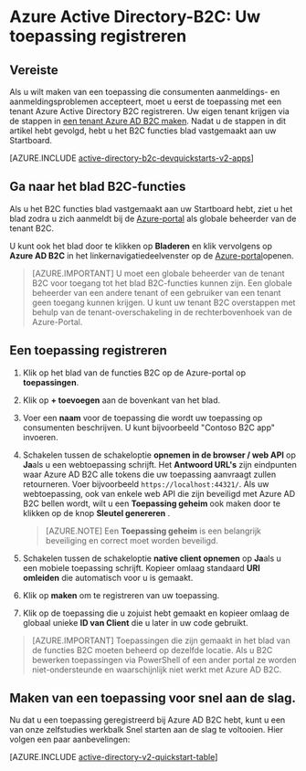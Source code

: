 <properties
    pageTitle="Azure Active Directory-B2C: Registratie toepassing | Microsoft Azure"
    description="Hoe u uw toepassing registreert met Azure Active Directory B2C"
    services="active-directory-b2c"
    documentationCenter=""
    authors="swkrish"
    manager="mbaldwin"
    editor="bryanla"/>

<tags
    ms.service="active-directory-b2c"
    ms.workload="identity"
    ms.tgt_pltfrm="na"
    ms.devlang="na"
    ms.topic="get-started-article"
    ms.date="08/30/2016"
    ms.author="swkrish"/>


# <a name="azure-active-directory-b2c-register-your-application"></a>Azure Active Directory-B2C: Uw toepassing registreren

## <a name="prerequisite"></a>Vereiste

Als u wilt maken van een toepassing die consumenten aanmeldings- en aanmeldingsproblemen accepteert, moet u eerst de toepassing met een tenant Azure Active Directory B2C registreren. Uw eigen tenant krijgen via de stappen in [een tenant Azure AD B2C maken](active-directory-b2c-get-started.md). Nadat u de stappen in dit artikel hebt gevolgd, hebt u het B2C functies blad vastgemaakt aan uw Startboard.

[AZURE.INCLUDE [active-directory-b2c-devquickstarts-v2-apps](../../includes/active-directory-b2c-devquickstarts-v2-apps.md)]

## <a name="navigate-to-the-b2c-features-blade"></a>Ga naar het blad B2C-functies

Als u het B2C functies blad vastgemaakt aan uw Startboard hebt, ziet u het blad zodra u zich aanmeldt bij de [Azure-portal](https://portal.azure.com/) als globale beheerder van de tenant B2C.

U kunt ook het blad door te klikken op **Bladeren** en klik vervolgens op **Azure AD B2C** in het linkernavigatiedeelvenster op de [Azure-portal](https://portal.azure.com/)openen.

> [AZURE.IMPORTANT] U moet een globale beheerder van de tenant B2C voor toegang tot het blad B2C-functies kunnen zijn. Een globale beheerder van een andere tenant of een gebruiker van een tenant geen toegang kunnen krijgen.  U kunt uw tenant B2C overstappen met behulp van de tenant-overschakeling in de rechterbovenhoek van de Azure-Portal.

## <a name="register-an-application"></a>Een toepassing registreren

1. Klik op het blad van de functies B2C op de Azure-portal op **toepassingen**.
2. Klik op **+ toevoegen** aan de bovenkant van het blad.
3. Voer een **naam** voor de toepassing die wordt uw toepassing op consumenten beschrijven. U kunt bijvoorbeeld "Contoso B2C app" invoeren.
4. Schakelen tussen de schakeloptie **opnemen in de browser / web API** op **Ja**als u een webtoepassing schrijft. Het **Antwoord URL's** zijn eindpunten waar Azure AD B2C alle tokens die uw toepassing aanvraagt zullen retourneren. Voer bijvoorbeeld `https://localhost:44321/`. Als uw webtoepassing, ook van enkele web API die zijn beveiligd met Azure AD B2C bellen wordt, wilt u een **Toepassing geheim** ook maken door te klikken op de knop **Sleutel genereren** .

    > [AZURE.NOTE] Een **Toepassing geheim** is een belangrijk beveiliging en correct moet worden beveiligd.

5. Schakelen tussen de schakeloptie **native client opnemen** op **Ja**als u een mobiele toepassing schrijft. Kopieer omlaag standaard **URI omleiden** die automatisch voor u is gemaakt.
6. Klik op **maken** om te registreren van uw toepassing.
7. Klik op de toepassing die u zojuist hebt gemaakt en kopieer omlaag de globaal unieke **ID van Client** die u later in uw code gebruikt.

> [AZURE.IMPORTANT] Toepassingen die zijn gemaakt in het blad van de functies B2C moeten beheerd op dezelfde locatie. Als u B2C bewerken toepassingen via PowerShell of een ander portal ze worden niet-ondersteunde en waarschijnlijk niet werkt met Azure AD B2C.

## <a name="build-a-quick-start-application"></a>Maken van een toepassing voor snel aan de slag.

Nu dat u een toepassing geregistreerd bij Azure AD B2C hebt, kunt u een van onze zelfstudies werkbalk Snel starten aan de slag te voltooien. Hier volgen een paar aanbevelingen:

[AZURE.INCLUDE [active-directory-v2-quickstart-table](../../includes/active-directory-b2c-quickstart-table.md)]
